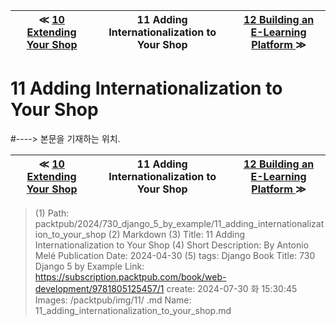 
| ≪ [ 10 Extending Your Shop ](/packtpub/2024/730_django_5_by_example/10_extending_your_shop) | 11 Adding Internationalization to Your Shop | [ 12 Building an E-Learning Platform ](/packtpub/2024/730_django_5_by_example/12_building_an_e-learning_platform) ≫ |
|:----:|:----:|:----:|

# 11 Adding Internationalization to Your Shop
#----> 본문을 기재하는 위치.



| ≪ [ 10 Extending Your Shop ](/packtpub/2024/730_django_5_by_example/10_extending_your_shop) | 11 Adding Internationalization to Your Shop | [ 12 Building an E-Learning Platform ](/packtpub/2024/730_django_5_by_example/12_building_an_e-learning_platform) ≫ |
|:----:|:----:|:----:|

> (1) Path: packtpub/2024/730_django_5_by_example/11_adding_internationalization_to_your_shop
> (2) Markdown
> (3) Title: 11 Adding Internationalization to Your Shop
> (4) Short Description: By Antonio Melé Publication Date: 2024-04-30
> (5) tags: Django
> Book Title: 730 Django 5 by Example
> Link: https://subscription.packtpub.com/book/web-development/9781805125457/1
> create: 2024-07-30 화 15:30:45
> Images: /packtpub/img/11/
> .md Name: 11_adding_internationalization_to_your_shop.md


